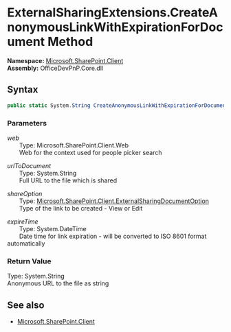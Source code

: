 # ExternalSharingExtensions.CreateAnonymousLinkWithExpirationForDocument Method  
  

**Namespace:** [Microsoft.SharePoint.Client](Microsoft.SharePoint.Client.md)  
**Assembly:** OfficeDevPnP.Core.dll  
## Syntax
```C#
public static System.String CreateAnonymousLinkWithExpirationForDocument(Web web, String urlToDocument, ExternalSharingDocumentOption shareOption, DateTime expireTime)
```
### Parameters
*web*  
&emsp;&emsp;Type: Microsoft.SharePoint.Client.Web  
&emsp;&emsp;Web for the context used for people picker search  
  
*urlToDocument*  
&emsp;&emsp;Type: System.String  
&emsp;&emsp;Full URL to the file which is shared  
  
*shareOption*  
&emsp;&emsp;Type: [Microsoft.SharePoint.Client.ExternalSharingDocumentOption](Microsoft.SharePoint.Client.ExternalSharingDocumentOption.md)  
&emsp;&emsp;Type of the link to be created - View or Edit  
  
*expireTime*  
&emsp;&emsp;Type: System.DateTime  
&emsp;&emsp;Date time for link expiration - will be converted to ISO 8601 format automatically  
  
### Return Value
Type: System.String  
Anonymous URL to the file as string

## See also
- [Microsoft.SharePoint.Client](Microsoft.SharePoint.Client.md)
